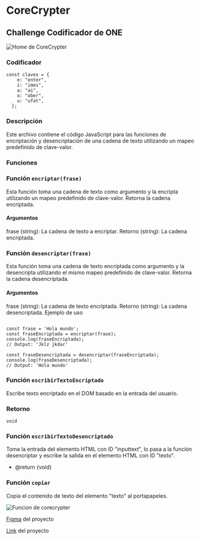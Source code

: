 # CoreCrypter
## Challenge Codificador de ONE

![Home de CoreCrypter](https://cdn.discordapp.com/attachments/1107475906727002174/1107475936171008011/funcion.png)

### Codificador

~~~~~~
const claves = {
    e: "enter",
    i: "imes",
    a: "ai",
    o: "ober",
    u: "ufat",
  };
~~~~~~

### Descripción
Este archivo contiene el código JavaScript para las funciones de encriptación y desencriptación de una cadena de texto utilizando un mapeo predefinido de clave-valor.

### Funciones
### Función `encriptar(frase)`
Esta función toma una cadena de texto como argumento y la encripta utilizando un mapeo predefinido de clave-valor. Retorna la cadena encriptada.

#### Argumentos
frase (string): La cadena de texto a encriptar.
Retorno
(string): La cadena encriptada.
### Función `desencriptar(frase)`
Esta función toma una cadena de texto encriptada como argumento y la desencripta utilizando el mismo mapeo predefinido de clave-valor. Retorna la cadena desencriptada.

#### Argumentos
frase (string): La cadena de texto encriptada.
Retorno
(string): La cadena desencriptada.
Ejemplo de uso

~~~~~~

const frase = 'Hola mundo';
const fraseEncriptada = encriptar(frase);
console.log(fraseEncriptada);
// Output: 'Jklz jkdar'

const fraseDesencriptada = desencriptar(fraseEncriptada);
console.log(fraseDesencriptada);
// Output: 'Hola mundo'

~~~~~~

 ### Función `escribirTextoEncriptado`

  Escribe texto encriptado en el DOM basado en la entrada del usuario.

  ### Retorno

  `void`

 ### Función `escribirTextoDesencriptado`
   Toma la entrada del elemento HTML con ID "inputtext", lo pasa a la función desencriptar y escribe la salida en el elemento HTML con ID "texto".
  
   * @return {void} 
   


 ### Función `copiar`
  Copia el contenido de texto del elemento "texto" al portapapeles.

![Funcion de corecrypter](https://cdn.discordapp.com/attachments/1107475906727002174/1107475936473002075/home.png)


[Figma] del proyecto

[Link] del proyecto





[Figma]:https://www.figma.com/file/6cut0PSp38ExbUUrUvmaD2/Alura-Challenge---Desaf%C3%ADo-1---L%C3%B3gica-(Copy)?type=design&node-id=0%3A1&t=P2gaOidgma0OdP3f-1

[Link]:https://bogaralex135.github.io/CoreCrypter.github.io/
